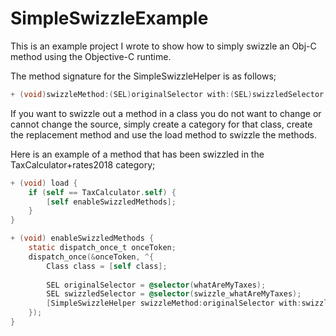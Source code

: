 # SimpleSwizzleExample

This is an example project I wrote to show how to simply swizzle an Obj-C method using the Objective-C runtime.

The method signature for the SimpleSwizzleHelper is as follows;

```objective-c
+ (void)swizzleMethod:(SEL)originalSelector with:(SEL)swizzledSelector forClass:(Class)clazz isInstanceMethod:(BOOL)isInstanceMethod
```

If you want to swizzle out a method in a class you do not want to change or cannot change the source, simply create a category for that class, create the replacement method and use the load method to swizzle the methods.


Here is an example of a method that has been swizzled in the TaxCalculator+rates2018 category;

```objective-c
+ (void) load {
    if (self == TaxCalculator.self) {
        [self enableSwizzledMethods];
    }
}

+ (void) enableSwizzledMethods {
    static dispatch_once_t onceToken;
    dispatch_once(&onceToken, ^{
        Class class = [self class];
        
        SEL originalSelector = @selector(whatAreMyTaxes);
        SEL swizzledSelector = @selector(swizzle_whatAreMyTaxes);
        [SimpleSwizzleHelper swizzleMethod:originalSelector with:swizzledSelector forClass:class isInstanceMethod:YES];
    });
}
```
